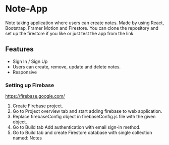 ﻿# Note-App
Note taking application where users can create notes. Made by using React, Bootstrap, Framer Motion and Firestore.
You can clone the repository and set up the firestore if you like or just test the app from the link.

## Features
- Sign In / Sign Up
- Users can create, remove, update and delete notes.
- Responsive

### Setting up Firebase
https://firebase.google.com/
1. Create Firebase project.
2. Go to Project overview tab and start adding firebase to web application.
4. Replace firebaseConfig object in firebaseConfig.js file with the given object.
5. Go to Build tab Add authentication with email sign-in method.
6. Go to Build tab and create Firestore database with single collection named: Notes



